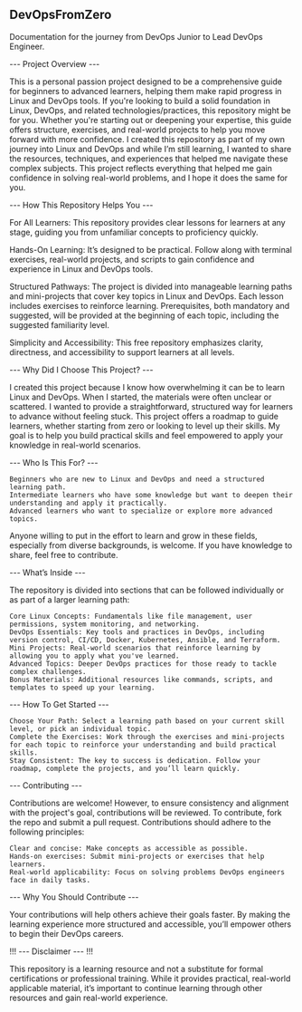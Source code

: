 ## DevOpsFromZero ##

Documentation for the journey from DevOps Junior to Lead DevOps Engineer.


--- Project Overview ---

This is a personal passion project designed to be a comprehensive guide for beginners to advanced learners, helping them make rapid progress in Linux and DevOps tools. If you're looking to build a solid foundation in Linux, DevOps, and related technologies/practices, this repository might be for you. Whether you're starting out or deepening your expertise, this guide offers structure, exercises, and real-world projects to help you move forward with more confidence. I created this repository as part of my own journey into Linux and DevOps and while I’m still learning, I wanted to share the resources, techniques, and experiences that helped me navigate these complex subjects. This project reflects everything that helped me gain confidence in solving real-world problems, and I hope it does the same for you.


--- How This Repository Helps You ---

For All Learners:
This repository provides clear lessons for learners at any stage, guiding you from unfamiliar concepts to proficiency quickly.

Hands-On Learning:
It’s designed to be practical. Follow along with terminal exercises, real-world projects, and scripts to gain confidence and experience in Linux and DevOps tools.

Structured Pathways:
The project is divided into manageable learning paths and mini-projects that cover key topics in Linux and DevOps. Each lesson includes exercises to reinforce learning. Prerequisites, both mandatory and suggested, will be provided at the beginning of each topic, including the suggested familiarity level.

Simplicity and Accessibility:
This free repository emphasizes clarity, directness, and accessibility to support learners at all levels.


--- Why Did I Choose This Project? ---

I created this project because I know how overwhelming it can be to learn Linux and DevOps. When I started, the materials were often unclear or scattered. I wanted to provide a straightforward, structured way for learners to advance without feeling stuck. This project offers a roadmap to guide learners, whether starting from zero or looking to level up their skills. My goal is to help you build practical skills and feel empowered to apply your knowledge in real-world scenarios.


--- Who Is This For? ---

    Beginners who are new to Linux and DevOps and need a structured learning path.
    Intermediate learners who have some knowledge but want to deepen their understanding and apply it practically.
    Advanced learners who want to specialize or explore more advanced topics.

Anyone willing to put in the effort to learn and grow in these fields, especially from diverse backgrounds, is welcome. If you have knowledge to share, feel free to contribute.


--- What’s Inside ---

The repository is divided into sections that can be followed individually or as part of a larger learning path:

    Core Linux Concepts: Fundamentals like file management, user permissions, system monitoring, and networking.
    DevOps Essentials: Key tools and practices in DevOps, including version control, CI/CD, Docker, Kubernetes, Ansible, and Terraform.
    Mini Projects: Real-world scenarios that reinforce learning by allowing you to apply what you've learned.
    Advanced Topics: Deeper DevOps practices for those ready to tackle complex challenges.
    Bonus Materials: Additional resources like commands, scripts, and templates to speed up your learning.


--- How To Get Started ---

    Choose Your Path: Select a learning path based on your current skill level, or pick an individual topic.
    Complete the Exercises: Work through the exercises and mini-projects for each topic to reinforce your understanding and build practical skills.
    Stay Consistent: The key to success is dedication. Follow your roadmap, complete the projects, and you’ll learn quickly.

--- Contributing ---

Contributions are welcome! However, to ensure consistency and alignment with the project's goal, contributions will be reviewed. To contribute, fork the repo and submit a pull request. Contributions should adhere to the following principles:

    Clear and concise: Make concepts as accessible as possible.
    Hands-on exercises: Submit mini-projects or exercises that help learners.
    Real-world applicability: Focus on solving problems DevOps engineers face in daily tasks.


--- Why You Should Contribute ---

Your contributions will help others achieve their goals faster. By making the learning experience more structured and accessible, you’ll empower others to begin their DevOps careers.


!!! --- Disclaimer --- !!!

This repository is a learning resource and not a substitute for formal certifications or professional training. While it provides practical, real-world applicable material, it’s important to continue learning through other resources and gain real-world experience.
